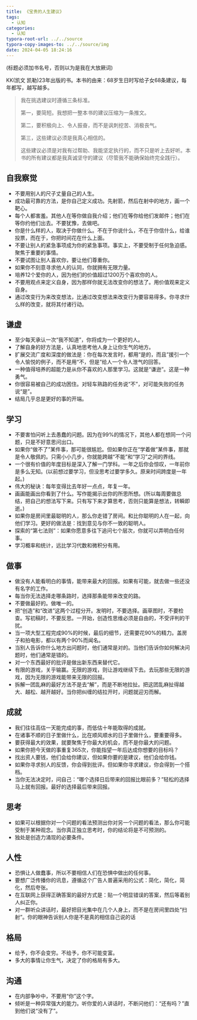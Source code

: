 ```yaml
---
title: 《宝贵的人生建议》
tags:
  - 认知
categories:
  - 认知
typora-root-url: ../../source
typora-copy-images-to: ../../source/img
date: 2024-04-05 18:24:16
---
```


(标题必须加书名号，否则以为是我在大放厥词)

KK(凯文 凯勒)23年出版的书。本书的由来：68岁生日时写给子女68条建议，每年都写，越写越多。

> 我在挑选建议时遵循三条标准。
>
> 第一，要简短。我想把一整本书的建议压缩为一条推文。
>
> 第二，要积极向上、令人振奋，而不是讽刺挖苦、消极丧气。
>
> 第三，这些建议必须是我真心相信的。
>
> 这些建议必须是对我有过帮助、我能坚定执行的，而不只是听上去好听。本书的所有建议都是我真诚坚守的建议（尽管我不能确保始终完全践行）。



<!--more-->



## 自我察觉

- 不要用别人的尺子丈量自己的人生。
- 成功最可靠的方法，是你自己定义成功。先射箭，然后在射中的地方，画一个靶心。
- 每个人都害羞。其他人在等你做自我介绍；他们在等你给他们发邮件；他们在等你约他们出去。不要犹豫，去做吧。
- 你是什么样的人，取决于你做什么。不在于你说什么，不在于你信什么，给谁投票，而在于，你把时间花在什么上面。
- 不要让别人的紧急事项成为你的紧急事项。事实上，不要受制于任何急迫感。聚焦于重要的事情。
- 不要试图让别人喜欢你，要让他们尊重你。
- 如果你不刻意寻求他人的认同，你就拥有无限力量。
- 培养12个爱你的人，因为他们的价值超过1200万个喜欢你的人。
- 不要用观点来定义自身，因为那样你就无法改变你的想法了。用价值观来定义自身。
- 通过改变行为来改变想法，比通过改变想法来改变行为要容易得多。你寻求什么样的改变，就将其付诸行动。

## 谦虚

- 至少每天承认一次“我不知道”，你将成为一个更好的人。
- 了解自身的好方法是，认真地思考他人身上让你生气的地方。
- 扩展交流广度和深度的做法是：你在每次发言时，都用“是的，而且”援引一个令人愉悦的例子，而不是用“不，但是”给人一个令人泄气的回答。
- 一种值得培养的超能力是从你不喜欢的人那里学习。这就是“谦逊”。这是一种勇气。	
- 你很容易被自己的成功困住。对轻车熟路的任务说“不”，对可能失败的任务说“是”。
- 结局几乎总是更好的事的开端。

## 学习

- 不要害怕问听上去愚蠢的问题。因为在99%的情况下，其他人都在想同一个问题，只是不好意思问出口。
- 如果你“做不了”某件事，那可能很尴尬。但如果你正在“学着做”某件事，那就是令人敬佩的。只需小小几步，你就能跨越“不能”和“学习”之间的界线。
- 一个很有价值的年度目标是深入了解一门学科。一年之后你会惊叹，一年前你是多么无知。(以前想过要学习，但没思考过要学多久。原来时间跨度是一年起。)
- 伟大的秘诀：每年变得比去年好一点点，年复一年。
- 画画能画出你看到了什么。写作能揭示出你的所思所想。(所以每周要做总结，把自己的想法写下来。只有写下来才算思考，否则只能算是想法，转瞬即逝。)
- 如果你是房间里最聪明的人，那么你走错了房间。和比你聪明的人在一起，向他们学习。更好的做法是：找到意见与你不一致的聪明人。
- 探索的“第七法则”：如果你愿意多往下追问七个层次，你就可以弄明白任何事。
- 学习概率和统计，远比学习代数和微积分有用。

## 做事

- 做没有人能看明白的事情，能带来最大的回报。如果有可能，就去做一些还没有名字的工作。
- 每当你无法选择走哪条路时，选择那条能带来改变的路。
- 不要做最好的。做唯一的。
- 把“创造”和“改进”这两个过程分开。发明时，不要选择。画草图时，不要检查。写初稿时，不要反思。一开始，创造性思维必须是自由的，不受评判的干扰。
- 当一项大型工程完成90%的时候，最后的细节，还需要花90%的精力。盖房子和拍电影，都以有两个90%而闻名。
- 当别人告诉你什么地方出问题时，他们通常是对的。当他们告诉你如何解决问题时，他们通常是错的。
- 对一个东西最好的批评是做出新东西来替代它。
- 有限的游戏，关乎输赢。无限的游戏，则让游戏继续下去。去玩那些无限的游戏，因为无限的游戏能带来无限的回报。
- 拆解一团乱麻的最好方法不是去“解”，而是不断地拉扯。把这团乱麻扯得越大、越松、越开越好。当你把纠缠的结拉开时，问题就迎刃而解。

## 成就

- 我们往往高估一天能完成的事，而低估十年能取得的成就。
- 在诸事不顺的日子里做什么，比在顺风顺水的日子里做什么，要重要得多。
- 要获得最大的效果，就要聚焦于你最大的机会，而不是你最大的问题。
- 如果你把今天做的事重复365次，你能指望一年后达成你想要的目标吗？
- 找出资人要钱，他们会给你建议，但如果你要的是建议，他们会给你钱。
- 如果你寻求别人的反馈，你会得到批评。但如果你寻求建议，你会得到一个搭档。
- 当你无法决定时，问自己：“哪个选择日后带来的回报比眼前多？”轻松的选择马上就有回报。最好的选择最后带来回报。

## 思考

- 如果可以根据你对一个问题的看法预测出你对另一个问题的看法，那么你可能受制于某种观念。当你真正独立思考时，你的结论将是不可预测的。
- 独处是创造力涌现的必要条件。

## 人性

- 恐惧让人做蠢事，所以不要相信人们在恐惧中做出的任何事。
- 要想广泛传播你的讯息，遵循这个广告人普遍采用的公式：简化，简化，简化，然后夸张。
- 在互联网上获得正确答案的最好方式是：贴一个明显错误的答案，然后等着别人纠正你。
- 对一群听众讲话时，最好把目光集中在几个人身上，而不是在房间里四处“扫射”。你的眼神告诉别人你是不是真的相信自己说的话

## 格局

- 给予，你不会变穷。不给予，你不可能变富。
- 多大的事情让你生气，决定了你的格局有多大。

## 沟通

- 在内部争吵中，不要用“你”这个字。
- 倾听是一种异常强大的能力。听你爱的人讲话时，不断问他们：“还有吗？”直到他们说“没有了”。
